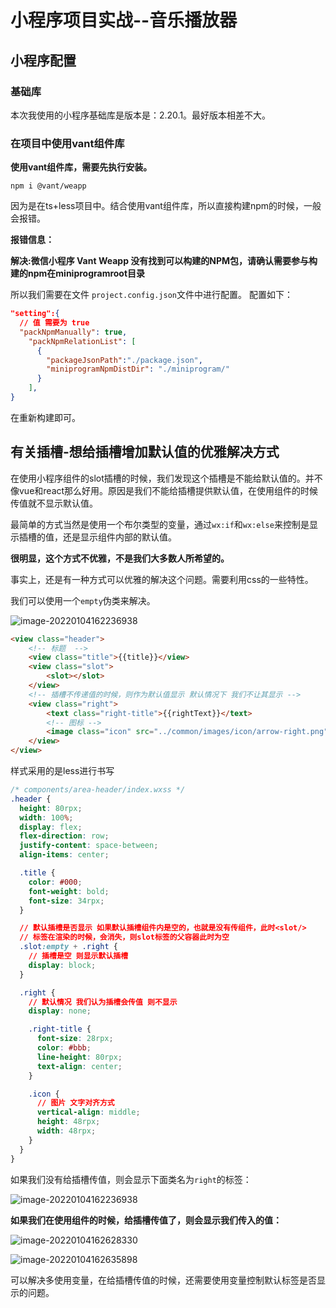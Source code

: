 # 小程序项目实战--音乐播放器

## 小程序配置
### 基础库
本次我使用的小程序基础库是版本是：2.20.1。最好版本相差不大。


### 在项目中使用vant组件库
**使用vant组件库，需要先执行安装。**
```shell
npm i @vant/weapp
```
因为是在ts+less项目中。结合使用vant组件库，所以直接构建npm的时候，一般会报错。

**报错信息：**

**解决:微信小程序 Vant Weapp 没有找到可以构建的NPM包，请确认需要参与构建的npm在miniprogramroot目录**

所以我们需要在文件 `project.config.json`文件中进行配置。
配置如下：

```json
"setting":{
  // 值 需要为 true
  "packNpmManually": true,
    "packNpmRelationList": [
      {
        "packageJsonPath":"./package.json",
        "miniprogramNpmDistDir": "./miniprogram/"
      }
    ],
}
```

在重新构建即可。


## 有关插槽-想给插槽增加默认值的优雅解决方式

在使用小程序组件的slot插槽的时候，我们发现这个插槽是不能给默认值的。并不像vue和react那么好用。原因是我们不能给插槽提供默认值，在使用组件的时候传值就不显示默认值。

最简单的方式当然是使用一个布尔类型的变量，通过`wx:if`和`wx:else`来控制是显示插槽的值，还是显示组件内部的默认值。

**很明显，这个方式不优雅，不是我们大多数人所希望的。**

事实上，还是有一种方式可以优雅的解决这个问题。需要利用css的一些特性。

我们可以使用一个`empty`伪类来解决。

![image-20220104162236938](https://gitee.com/maolovecoding/picture/raw/master/images/web/wei_chat/image-20220104162236938.png)

```html
<view class="header">
    <!-- 标题  -->
    <view class="title">{{title}}</view>
    <view class="slot">
        <slot></slot>
    </view>
    <!-- 插槽不传递值的时候，则作为默认值显示 默认情况下 我们不让其显示 -->
    <view class="right">
        <text class="right-title">{{rightText}}</text>
        <!-- 图标 -->
        <image class="icon" src="../common/images/icon/arrow-right.png"/>
    </view>
</view>
```

样式采用的是less进行书写

```css
/* components/area-header/index.wxss */
.header {
  height: 80rpx;
  width: 100%;
  display: flex;
  flex-direction: row;
  justify-content: space-between;
  align-items: center;

  .title {
    color: #000;
    font-weight: bold;
    font-size: 34rpx;
  }

  // 默认插槽是否显示 如果默认插槽组件内是空的，也就是没有传组件，此时<slot/>
  // 标签在渲染的时候，会消失，则slot标签的父容器此时为空
  .slot:empty + .right {
    // 插槽是空 则显示默认插槽
    display: block;
  }

  .right {
    // 默认情况 我们认为插槽会传值 则不显示
    display: none;

    .right-title {
      font-size: 28rpx;
      color: #bbb;
      line-height: 80rpx;
      text-align: center;
    }

    .icon {
      // 图片 文字对齐方式
      vertical-align: middle;
      height: 48rpx;
      width: 48rpx;
    }
  }
}
```



如果我们没有给插槽传值，则会显示下面类名为`right`的标签：

![image-20220104162236938](https://gitee.com/maolovecoding/picture/raw/master/images/web/wei_chat/image-20220104162236938.png)

**如果我们在使用组件的时候，给插槽传值了，则会显示我们传入的值：**

![image-20220104162628330](https://gitee.com/maolovecoding/picture/raw/master/images/web/wei_chat/image-20220104162628330.png)

![image-20220104162635898](https://gitee.com/maolovecoding/picture/raw/master/images/web/wei_chat/image-20220104162635898.png)

可以解决多使用变量，在给插槽传值的时候，还需要使用变量控制默认标签是否显示的问题。

